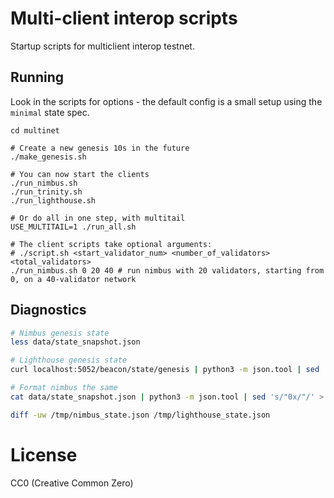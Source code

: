 # Multi-client interop scripts

Startup scripts for multiclient interop testnet.

## Running

Look in the scripts for options - the default config is a small setup using the `minimal` state spec.

```
cd multinet

# Create a new genesis 10s in the future
./make_genesis.sh

# You can now start the clients
./run_nimbus.sh
./run_trinity.sh
./run_lighthouse.sh

# Or do all in one step, with multitail
USE_MULTITAIL=1 ./run_all.sh

# The client scripts take optional arguments:
# ./script.sh <start_validator_num> <number_of_validators> <total_validators>
./run_nimbus.sh 0 20 40 # run nimbus with 20 validators, starting from 0, on a 40-validator network
```

## Diagnostics

```bash
# Nimbus genesis state
less data/state_snapshot.json

# Lighthouse genesis state
curl localhost:5052/beacon/state/genesis | python3 -m json.tool | sed 's/"0x/"/' > /tmp/lighthouse_state.json

# Format nimbus the same
cat data/state_snapshot.json | python3 -m json.tool | sed 's/"0x/"/' > /tmp/nimbus_state.json

diff -uw /tmp/nimbus_state.json /tmp/lighthouse_state.json
```


# License

CC0 (Creative Common Zero)
